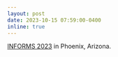 ```yaml
---
layout: post
date: 2023-10-15 07:59:00-0400
inline: true 
---
```


[INFORMS 2023](https://meetings.informs.org/wordpress/phoenix2023/) in Phoenix, Arizona.